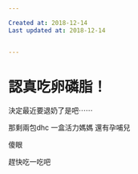 ```yaml
---

Created at: 2018-12-14
Last updated at: 2018-12-14


---
```


# 認真吃卵磷脂！


決定最近要退奶了是吧⋯⋯

那剩兩包dhc
一盒活力媽媽
還有孕哺兒

傻眼

趕快吃一吃吧

